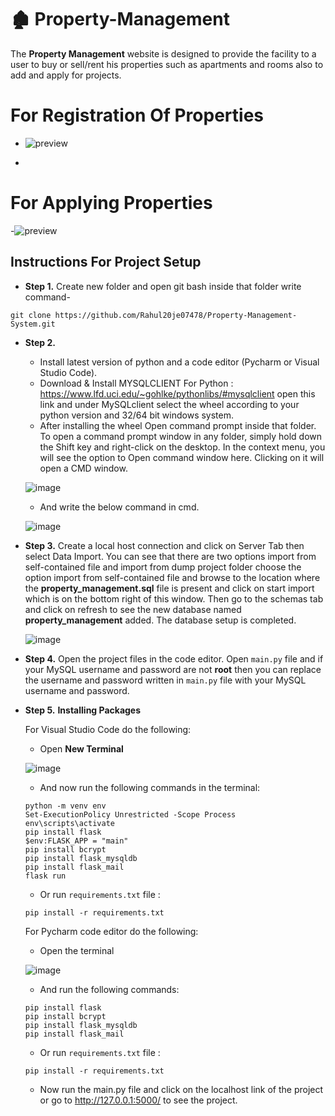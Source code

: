 # 🏚️ Property-Management

The **Property Management** website is designed to provide the facility to a user to buy or sell/rent his properties
such as apartments and rooms also to add and apply for projects.


 # For Registration Of Properties
   - ![preview](https://github.com/Rahul20je0748/Property-management-system/blob/main/preview1.gif)

-



# For Applying Properties

   -![preview](https://github.com/Rahul20je0748/Property-management-system/blob/main/preview2.gif)


## Instructions For Project Setup
- **Step 1.**
Create new folder and open git bash inside that folder write command-
```
git clone https://github.com/Rahul20je07478/Property-Management-System.git
```
- **Step 2.**
  - Install latest version of python and a code editor (Pycharm or Visual Studio Code).
  - Download & Install MYSQLCLIENT For Python : https://www.lfd.uci.edu/~gohlke/pythonlibs/#mysqlclient open this link and under MySQLclient select the wheel according to your python version and 32/64 bit windows system. 
  - After installing the wheel Open command prompt inside that folder. To open a command prompt window in any folder, simply hold down the Shift key and right-click on the desktop. In the context menu, you will see the option to Open command window here. Clicking on it will open a CMD window.
  
  ![image](https://user-images.githubusercontent.com/64724039/117949549-da2ab980-b32f-11eb-8a26-13178b05864e.png)

  - And write the below command in cmd.

  ![image](https://user-images.githubusercontent.com/64724039/117949687-03e3e080-b330-11eb-8269-d233634fd7c8.png)

- **Step 3.**
   Create a local host connection and click on Server Tab then select Data Import. You can see that there are two options import from self-contained file and import from dump project folder choose the option import from self-contained file and browse to the location where the **property_management.sql** file is present and click on start import which is on the bottom right of this window. Then go to the schemas tab and click on refresh to
   see the new database named **property_management** added. The database setup is completed.

   ![image](https://user-images.githubusercontent.com/64724039/117950541-ea8f6400-b330-11eb-8820-3c5e31ed1eae.png)

- **Step 4.**
   Open the project files in the code editor. Open `main.py` file and if your MySQL username and password are not **root** then you can replace the username and password written in `main.py` file with your MySQL username and password.

- **Step 5.**
  **Installing Packages**

  For Visual Studio Code do the following:
   - Open **New Terminal**

    ![image](https://user-images.githubusercontent.com/64724039/117951623-f7f91e00-b331-11eb-8c7a-2baba835b685.png)

   - And now run the following commands in the terminal:
    ```
    python -m venv env
    Set-ExecutionPolicy Unrestricted -Scope Process
    env\scripts\activate
    pip install flask
    $env:FLASK_APP = "main"
    pip install bcrypt
    pip install flask_mysqldb
    pip install flask_mail
    flask run
    ```
   - Or run `requirements.txt` file :
    ```
    pip install -r requirements.txt
    ```
  For Pycharm code editor do the following:
   - Open the terminal
    
    ![image](https://user-images.githubusercontent.com/64724039/117953503-b2d5eb80-b333-11eb-9a21-f9f08cda86bb.jpg)

   - And run the following commands:
    ```
    pip install flask
    pip install bcrypt
    pip install flask_mysqldb
    pip install flask_mail
    ```
   - Or run `requirements.txt` file :
    ```
    pip install -r requirements.txt
    ```
   - Now run the main.py file and click on the localhost link of the project or go to http://127.0.0.1:5000/ to see  the project.
